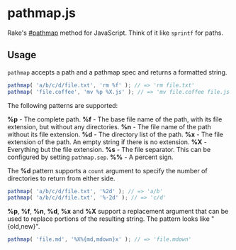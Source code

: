 # pathmap.js

Rake's [#pathmap](http://rake.rubyforge.org/classes/String.html#M000017) method
for JavaScript. Think of it like `sprintf` for paths.

## Usage

`pathmap` accepts a path and a pathmap spec and returns a formatted string.

``` js
pathmap( 'a/b/c/d/file.txt', 'rm %f' ); // => 'rm file.txt'
pathmap( 'file.coffee', 'mv %p %X.js' ); // => 'mv file.coffee file.js'
```

The following patterns are supported:

**%p** - The complete path.
**%f** - The base file name of the path, with its file extension, but without any directories.
**%n** - The file name of the path without its file extension.
**%d** - The directory list of the path.
**%x** - The file extension of the path. An empty string if there is no extension.
**%X** - Everything but the file extension.
**%s** - The file separator. This can be configured by setting `pathmap.sep`.
**%%** - A percent sign.

The **%d** pattern supports a `count` argument to specify the number of directories to return from either side.

``` js
pathmap( 'a/b/c/d/file.txt', '%2d' ); // => 'a/b'
pathmap( 'a/b/c/d/file.txt', '%-2d' ); // => 'c/d'
```

**%p**, **%f**, **%n**, **%d**, **%x** and **%X** support a replacement argument that can be used to replace portions of the resulting string. The pattern looks like "{old,new}".

``` js
pathmap( 'file.md', '%X%{md,mdown}x' ); // => 'file.mdown'
```
